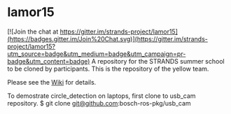 # lamor15

[![Join the chat at https://gitter.im/strands-project/lamor15](https://badges.gitter.im/Join%20Chat.svg)](https://gitter.im/strands-project/lamor15?utm_source=badge&utm_medium=badge&utm_campaign=pr-badge&utm_content=badge)
A repository for the STRANDS summer school to be cloned by participants.
This is the repository of the yellow team.

Please see the [Wiki](https://github.com/strands-project/lamor15/wiki) for details.


To demostrate circle_detection on laptops, first clone to usb_cam repository.
$ git clone git@github.com:bosch-ros-pkg/usb_cam
